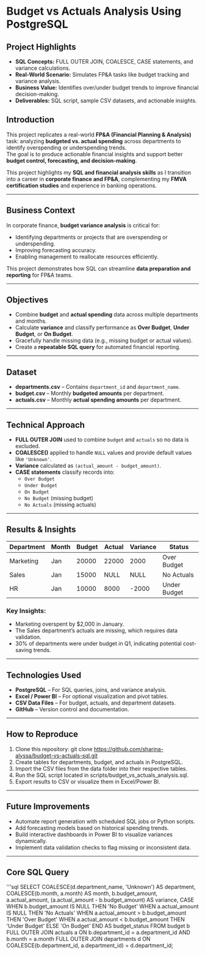 # Budget vs Actuals Analysis Using PostgreSQL

## Project Highlights 
- **SQL Concepts:** FULL OUTER JOIN, COALESCE, CASE statements, and variance calculations.  
- **Real-World Scenario:** Simulates FP&A tasks like budget tracking and variance analysis.  
- **Business Value:** Identifies over/under budget trends to improve financial decision-making.  
- **Deliverables:** SQL script, sample CSV datasets, and actionable insights.

## Introduction
This project replicates a real-world **FP&A (Financial Planning & Analysis)** task: analyzing **budgeted vs. actual spending** across departments to identify overspending or underspending trends.  
The goal is to produce actionable financial insights and support better **budget control, forecasting, and decision-making**.  

This project highlights my **SQL and financial analysis skills** as I transition into a career in **corporate finance and FP&A**, complementing my **FMVA certification studies** and experience in banking operations.

---

## Business Context
In corporate finance, **budget variance analysis** is critical for:
- Identifying departments or projects that are overspending or underspending.
- Improving forecasting accuracy.
- Enabling management to reallocate resources efficiently.
  
This project demonstrates how SQL can streamline **data preparation and reporting** for FP&A teams.

---

## Objectives
- Combine **budget** and **actual spending** data across multiple departments and months.
- Calculate **variance** and classify performance as **Over Budget**, **Under Budget**, or **On Budget**.
- Gracefully handle missing data (e.g., missing budget or actual values).
- Create a **repeatable SQL query** for automated financial reporting.

---

## Dataset
- **departments.csv** – Contains `department_id` and `department_name`.
- **budget.csv** – Monthly **budgeted amounts** per department.
- **actuals.csv** – Monthly **actual spending amounts** per department.

---

## Technical Approach
- **FULL OUTER JOIN** used to combine `budget` and `actuals` so no data is excluded.
- **COALESCE()** applied to handle `NULL` values and provide default values like `'Unknown'`.
- **Variance** calculated as `(actual_amount - budget_amount)`.
- **CASE statements** classify records into:
  - `Over Budget`
  - `Under Budget`
  - `On Budget`
  - `No Budget` (missing budget)
  - `No Actuals` (missing actuals)

---

## Results & Insights

| Department | Month | Budget | Actual | Variance | Status       |
|------------|-------|--------|--------|----------|--------------|
| Marketing  | Jan   | 20000  | 22000  | 2000     | Over Budget  |
| Sales      | Jan   | 15000  | NULL   | NULL     | No Actuals   |
| HR         | Jan   | 10000  | 8000   | -2000    | Under Budget |

### Key Insights:
- Marketing overspent by $2,000 in January.  
- The Sales department’s actuals are missing, which requires data validation.  
- 30% of departments were under budget in Q1, indicating potential cost-saving trends.

---

## Technologies Used

- **PostgreSQL** – For SQL queries, joins, and variance analysis.  
- **Excel / Power BI** – For optional visualization and pivot tables.  
- **CSV Data Files** – For budget, actuals, and department datasets.  
- **GitHub** – Version control and documentation.

---

## How to Reproduce

1. Clone this repository:
   git clone https://github.com/sharina-alyssa/budget-vs-actuals-sql.git
2. Create tables for departments, budget, and actuals in PostgreSQL.
3. Import the CSV files from the data folder into their respective tables.
4. Run the SQL script located in scripts/budget_vs_actuals_analysis.sql.
5. Export results to CSV or visualize them in Excel/Power BI.

---

## Future Improvements 

- Automate report generation with scheduled SQL jobs or Python scripts.
- Add forecasting models based on historical spending trends.
- Build interactive dashboards in Power BI to visualize variances dynamically.
- Implement data validation checks to flag missing or inconsistent data.

---

## Core SQL Query 
'''sql
SELECT 
  COALESCE(d.department_name, 'Unknown') AS department,
  COALESCE(b.month, a.month) AS month,
  b.budget_amount,
  a.actual_amount,
  (a.actual_amount - b.budget_amount) AS variance,
  CASE
    WHEN b.budget_amount IS NULL THEN 'No Budget'
    WHEN a.actual_amount IS NULL THEN 'No Actuals'
    WHEN a.actual_amount > b.budget_amount THEN 'Over Budget'
    WHEN a.actual_amount < b.budget_amount THEN 'Under Budget'
    ELSE 'On Budget'
  END AS budget_status
FROM budget b
FULL OUTER JOIN actuals a 
  ON b.department_id = a.department_id AND b.month = a.month
FULL OUTER JOIN departments d 
  ON COALESCE(b.department_id, a.department_id) = d.department_id;
